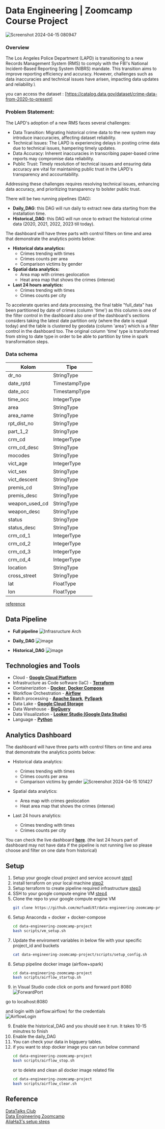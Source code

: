 # Data Engineering | Zoomcamp Course Project
![Screenshot 2024-04-15 080947](https://github.com/mzfuadi97/crimes-LA-dezoomcamp/assets/70827786/beb4e7f2-3f60-471e-9fdc-fa2f46aeb04b)

### Overview

The Los Angeles Police Department (LAPD) is transitioning to a new Records Management System (RMS) to comply with the FBI's National Incident-Based Reporting System (NIBRS) mandate. This transition aims to improve reporting efficiency and accuracy. However, challenges such as data inaccuracies and technical issues have arisen, impacting data updates and reliability.\

you can access the dataset : [https://catalog.data.gov/dataset/crime-data-from-2020-to-present]

### Problem Statement:
The LAPD's adoption of a new RMS faces several challenges:

- Data Transition: Migrating historical crime data to the new system may introduce inaccuracies, affecting dataset reliability.
- Technical Issues: The LAPD is experiencing delays in posting crime data due to technical issues, hampering timely updates.
- Data Accuracy: Inherent inaccuracies in transcribing paper-based crime reports may compromise data reliability.
- Public Trust: Timely resolution of technical issues and ensuring data accuracy are vital for maintaining public trust in the LAPD's transparency and accountability.

Addressing these challenges requires resolving technical issues, enhancing data accuracy, and prioritizing transparency to bolster public trust.

There will be two running pipelines (DAG):
- **Daily_DAG**: this DAG will run daily to extract new data starting from the installation time.
- **Historical_DAG**: this DAG will run once to extract the historical crime data (2020, 2021, 2022, 2023 till today).

The dashboard will have three parts with control filters on time and area that demonstrate the analytics points below:
* **Historical data analytics:**
    * Crimes trending with times
    * Crimes counts per area
    * Comparison victims by gender
* **Spatial data analytics:**
    * Area map with crimes geolocation
    * Heat area map that shows the crimes  (intense)
* **Last 24 hours analytics:**
    * Crimes trending with times
    * Crimes counts per city

To accelerate queries and data processing, the final table "full_data" has been partitioned by date of crimes (column 'time') as this column is one of the filter control in the dashboard also one of the dashboard's sections considers taking the latest date partition only (where the date is equal today) and the table is clustered by geodata (column 'area') which is a filter control in the dashboard too.
The original column 'time' type is transformed from string to date type in order to be able to partition by time in spark transformation steps.




### Data schema

| Kolom          | Tipe           |
|----------------|----------------|
| dr_no          | StringType     |
| date_rptd      | TimestampType       |
| date_occ       | TimestampType       |
| time_occ       | IntegerType     |
| area           | StringType     |
| area_name      | StringType     |
| rpt_dist_no    | StringType     |
| part_1_2      | StringType     |
| crm_cd         | IntegerType    |
| crm_cd_desc   | StringType     |
| mocodes        | StringType     |
| vict_age      | IntegerType    |
| vict_sex       | StringType     |
| vict_descent   | StringType     |
| premis_cd     | StringType     |
| premis_desc   | StringType     |
| weapon_used_cd | StringType     |
| weapon_desc    | StringType     |
| status	         | StringType     |
| status_desc   | StringType     |
| crm_cd_1       | IntegerType    |
| crm_cd_2      | IntegerType    |
| crm_cd_3       | IntegerType    |
| crm_cd_4       | IntegerType    |
| location       | StringType     |
| cross_street   | StringType     |
| lat            | FloatType      |
| lon            | FloatType      |


[reference](https://data.lacity.org/Public-Safety/Crime-Data-from-2020-to-Present/2nrs-mtv8/about_data)

## Data Pipeline 

* **Full pipeline**
   ![Infrasructure Arch](https://github.com/mzfuadi97/crimes-LA-dezoomcamp/assets/70827786/5c5e7d42-31a7-4c1e-87f9-b1b13b3b984d)

* **Daily_DAG**
   ![image](https://user-images.githubusercontent.com/98602171/235377455-f82b774d-c4fe-425a-b813-aa3c6b18f697.png)

* **Historical_DAG**
   ![image](https://user-images.githubusercontent.com/98602171/235377439-be686e2c-1d4e-478c-a55d-887c6821bb57.png)


## Technologies and Tools

- Cloud - [**Google Cloud Platform**](https://cloud.google.com)
- Infrastructure as Code software (IaC) - [**Terraform**](https://www.terraform.io)
-  Containerization - [**Docker**](https://www.docker.com), [**Docker Compose**](https://docs.docker.com/compose/)
- Workflow Orchestration - [**Airflow**](https://airflow.apache.org)
- Batch processing - [**Apache Spark**](https://spark.apache.org/), [**PySpark**](https://spark.apache.org/docs/latest/api/python/)
- Data Lake - [**Google Cloud Storage**](https://cloud.google.com/storage)
- Data Warehouse - [**BigQuery**](https://cloud.google.com/bigquery)
- Data Visualization - [**Looker Studio (Google Data Studio)**](https://lookerstudio.google.com/overview?)
- Language - [**Python**](https://www.python.org)



## Analytics Dashboard

The dashboard will have three parts with control filters on time and area that demonstrate the analytics points below:
* Historical data analytics:
    * Crimes trending with times
    * Crimes counts per area
    * Comparison victims by gender
    ![Screenshot 2024-04-15 101427](https://github.com/mzfuadi97/crimes-LA-dezoomcamp/assets/70827786/927ed6ea-8014-4096-badc-6cf19d7a72c4)


* Spatial data analytics:
    * Area map with crimes geolocation
    * Heat area map that shows the crimes  (intense)
   

* Last 24 hours analytics:
    * Crimes trending with times
    * Crimes counts per city


You can check the live dashboard [**here**](https://lookerstudio.google.com/reporting/929c6e49-b59c-4f30-9bad-f551eba99cbb). (the last 24 hours part of dashboard may not have data if the pipeline is not running live so please choose and filter on one date from historical)

## Setup
1. Setup your google cloud project and service account [step1](setup/gcp_account.md)
2. install terraform on your local machine [step2](https://github.com/DataTalksClub/data-engineering-zoomcamp/tree/main/week_1_basics_n_setup/1_terraform_gcp)
3. Setup terraform to create pipeline required infrastructure [step3](setup/terraform_vm.md)
4. SSH to your google compute engine VM [step4](setup/gcp_vm.md)
5. Clone the repo to your google compute engine VM
    ```bash
    git clone https://github.com/mzfuadi97/data-engineering-zoomcamp-project.git
    ```
6. Setup Anaconda + docker  + docker-compose
     ```bash
    cd data-engineering-zoomcamp-project
    bash scripts/vm_setup.sh
    ```
7. Update the enviroment variables in below file with your specific project_id and buckets
    ```bash
    cat data-engineering-zoomcamp-project/scripts/setup_config.sh
    ```
8. Setup pipeline docker image (airflow+spark)
     ```bash
    cd data-engineering-zoomcamp-project
    bash scripts/airflow_startup.sh
    ```
9. in Visual Studio code click on ports and forward port 8080<br>
  ![ForwardPort](https://user-images.githubusercontent.com/7443591/160403735-7c40babc-7d63-4b51-90da-c065e5b254a0.png)

go to localhost:8080<br>
  
and login with (airflow:airflow) for the credentials<br>
![AirflowLogin](https://user-images.githubusercontent.com/7443591/160413081-4f4e606f-09f6-4d4f-9b94-5241f37091a6.png)

9. Enable the historical_DAG and you should see it run. It takes 10-15 minutres to finish
10. Enable the daily_DAG
11. You can check your data in bigquery tables.
12. if you want to stop docker image you can run below command
    ```bash
    cd data-engineering-zoomcamp-project
    bash scripts/airflow_stop.sh
    ```
    or to delete and clean all docker image related file
    ```bash
    cd data-engineering-zoomcamp-project
    bash scripts/airflow_clear.sh
    ```
## Reference
[DataTalks Club](https://datatalks.club/)<br>
[Data Engineering Zoomcamp](https://github.com/DataTalksClub/data-engineering-zoomcamp#week-1-introduction--prerequisites)<br>
[AliaHa3's setup steps](https://github.com/AliaHa3/shoemaker-de-zoomcamp-final-project/blob/main/GitLikeMe.md)<br>
